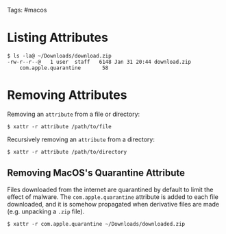 Tags: #macos 

# Listing Attributes
```shell
$ ls -la@ ~/Downloads/download.zip
-rw-r--r--@   1 user  staff   6148 Jan 31 20:44 download.zip
	com.apple.quarantine	   58
```

# Removing Attributes
Removing an `attribute` from a file or directory:
```shell
$ xattr -r attribute /path/to/file
```

Recursively removing an `attribute` from a directory:
```shell
$ xattr -r attribute /path/to/directory
```

## Removing MacOS's Quarantine Attribute
Files downloaded from the internet are quarantined by default to limit the effect of malware.  The `com.apple.quarantine` attribute is added to each file downloaded, and it is somehow propagated when derivative files are made (e.g. unpacking a `.zip` file).

```shell
$ xattr -r com.apple.quarantine ~/Downloads/downloaded.zip
```